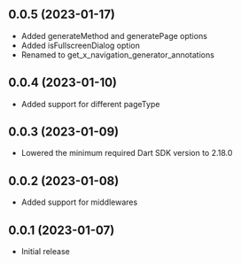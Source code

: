 ## 0.0.5 (2023-01-17)

- Added generateMethod and generatePage options
- Added isFullscreenDialog option
- Renamed to get_x_navigation_generator_annotations

## 0.0.4 (2023-01-10)

- Added support for different pageType

## 0.0.3 (2023-01-09)

- Lowered the minimum required Dart SDK version to 2.18.0

## 0.0.2 (2023-01-08)

- Added support for middlewares

## 0.0.1 (2023-01-07)

- Initial release